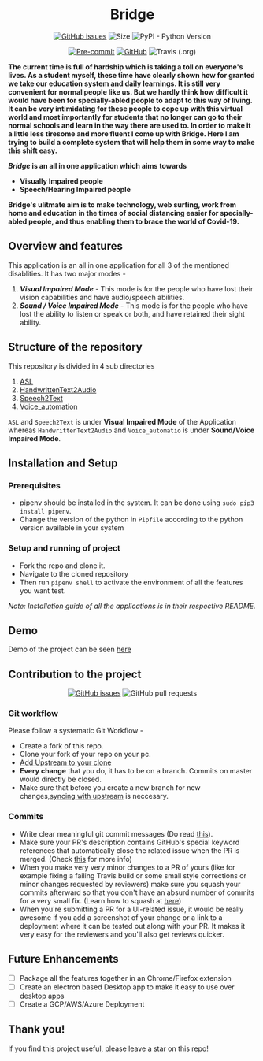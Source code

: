 <div align="center">
<h1>Bridge</h1>

[![GitHub issues](https://img.shields.io/github/issues/shreyagupta30/Bridge?logo=github)](https://github.com/shreyagupta30/Bridge/issues)
![Size](https://github-size-badge.herokuapp.com/shreyagupta30/Bridge.svg) ![PyPI - Python Version](https://img.shields.io/pypi/pyversions/torch)

[![Pre-commit](https://img.shields.io/badge/pre--commit-enabled-brightgreen?logo=pre-commit&logoColor=white)](https://github.com/shreyagupta30/Bridge/blob/master/.pre-commit-config.yaml)
[![GitHub](https://img.shields.io/github/license/shreyagupta30/Bridge)](https://github.com/shreyagupta30/Bridge/blob/master/LICENSE)
![Travis (.org)](https://img.shields.io/travis/shreyagupta30/Bridge)
</div>

<strong> The current time is full of hardship which is taking a toll on everyone's lives.  As a student myself, these time have clearly shown how for granted we take our education system and daily learnings. It is still very convenient for normal people like us. But we hardly think how difficult it would have been for specially-abled people to adapt to this way of living. It can be very intimidating for these people to cope up with this virtual world and most importantly for students that no longer can go to their normal schools and learn in the way there are used to. In order to make it a little less tiresome and more fluent I come up with **Bridge**. Here I am trying to build a complete system that will help them in some way to make this shift easy.

***Bridge*** is an all in one application which aims towards 

- Visually Impaired people
- Speech/Hearing Impaired people

Bridge's ulitmate aim is to make technology, web surfing, work from home and education in the times of social distancing easier for specially-abled people, and thus enabling them to **brace the world of Covid-19.**
</strong>

## Overview and features

This application is an all in one application for all 3 of the mentioned disablities. It has two major modes -

1. ***Visual Impaired Mode*** - This mode is for the people who have lost their vision capabilities and have audio/speech abilities. 
2. ***Sound / Voice Impaired Mode*** - This mode is for the people who have lost the ability to listen or speak or both, and have retained their sight ability.

## Structure of the repository
This repository is divided in 4 sub directories
 1. [ASL](https://github.com/shreyagupta30/Bridge/tree/master/ASL)
 2. [HandwrittenText2Audio](https://github.com/shreyagupta30/Bridge/tree/master/HandwrittenText2Audio)
 4. [Speech2Text](https://github.com/shreyagupta30/Bridge/tree/master/Speech2Text)
 3. [Voice_automation](https://github.com/shreyagupta30/Bridge/tree/master/Voice_automation)

 `ASL` and `Speech2Text` is under **Visual Impaired Mode** of the Application whereas `HandwrittenText2Audio` and `Voice_automatio` is under **Sound/Voice Impaired Mode**.

## Installation and Setup

### Prerequisites
- pipenv should be installed in the system. It can be done using `sudo pip3 install pipenv`.
- Change the version of the python in `Pipfile` according to the python version available in your system

### Setup and running of project

- Fork the repo and clone it.
- Navigate to the cloned repository
- Then run `pipenv shell` to activate the environment of all the features you want test.

*Note: Installation guide of all the applications is in their respective README.*
  
## Demo

Demo of the project can be seen [here](https://drive.google.com/file/d/1UTvfl9ob75-Qc54s41XVQ3Gg-rszm9yN/view?usp=sharing)


## Contribution to the project

<div align="center">

[![GitHub issues](https://img.shields.io/github/issues/shreyagupta30/Bridge?logo=github)](https://github.com/shreyagupta30/Bridge/issues) ![GitHub pull requests](https://img.shields.io/github/issues-pr-raw/shreyagupta30/Bridge?logo=git&logoColor=white)

</div>

### Git workflow

Please follow a systematic Git Workflow -

- Create a fork of this repo.
- Clone your fork of your repo on your pc.
- [Add Upstream to your clone](https://help.github.com/en/github/collaborating-with-issues-and-pull-requests/configuring-a-remote-for-a-fork)
- **Every change** that you do, it has to be on a branch. Commits on master would directly be closed.
- Make sure that before you create a new branch for new changes,[syncing with upstream](https://help.github.com/en/github/collaborating-with-issues-and-pull-requests/syncing-a-fork) is neccesary.

### Commits

- Write clear meaningful git commit messages (Do read [this](http://chris.beams.io/posts/git-commit/)).
- Make sure your PR's description contains GitHub's special keyword references that automatically close the related issue when the PR is merged. (Check [this](https://github.com/blog/1506-closing-issues-via-pull-requests) for more info)
- When you make very very minor changes to a PR of yours (like for example fixing a failing Travis build or some small style corrections or minor changes requested by reviewers) make sure you squash your commits afterward so that you don't have an absurd number of commits for a very small fix. (Learn how to squash at [here](https://davidwalsh.name/squash-commits-git))
- When you're submitting a PR for a UI-related issue, it would be really awesome if you add a screenshot of your change or a link to a deployment where it can be tested out along with your PR. It makes it very easy for the reviewers and you'll also get reviews quicker.

## Future Enhancements
- [ ] Package all the features together in an Chrome/Firefox extension
- [ ] Create an electron based Desktop app to make it easy to use over desktop apps
- [ ] Create a GCP/AWS/Azure Deployment

## Thank you!
If you find this project useful, please leave a star on this repo!

